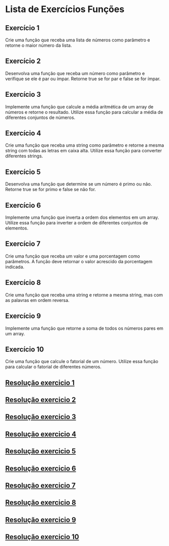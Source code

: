 # Lista de Exercícios Funções

## Exercício 1

Crie uma função que receba uma lista de números como parâmetro e retorne o 
maior número da lista. 

## Exercício 2

Desenvolva uma função que receba um número como parâmetro e verifique se 
ele é par ou ímpar. Retorne true se for par e false se for ímpar.

## Exercício 3

Implemente uma função que calcule a média aritmética de um array de números
e retorne o resultado. Utilize essa função para calcular a média de diferentes 
conjuntos de números.

## Exercício 4

Crie uma função que receba uma string como parâmetro e retorne a mesma 
string com todas as letras em caixa alta. Utilize essa função para converter 
diferentes strings.

## Exercício 5

Desenvolva uma função que determine se um número é primo ou não. Retorne 
true se for primo e false se não for.

## Exercício 6

Implemente uma função que inverta a ordem dos elementos em um array. 
Utilize essa função para inverter a ordem de diferentes conjuntos de elementos.

## Exercício 7

Crie uma função que receba um valor e uma porcentagem como parâmetros. A 
função deve retornar o valor acrescido da porcentagem indicada.

## Exercício 8

Crie uma função que receba uma string e retorne a mesma string, mas com as 
palavras em ordem reversa. 

## Exercício 9

Implemente uma função que retorne a soma de todos os números pares em um 
array.

## Exercício 10

Crie uma função que calcule o fatorial de um número. Utilize essa função para 
calcular o fatorial de diferentes números.


## [Resolução exercicio 1](./src/exercicio1.ts)


## [Resolução exercicio 2](./src/exercicio2.ts)


## [Resolução exercicio 3](./src/exercicio3.ts)


## [Resolução exercicio 4](./src/exercicio4.ts)


## [Resolução exercicio 5](./src/exercicio5.ts)


## [Resolução exercicio 6](./src/exercicio6.ts)


## [Resolução exercicio 7](./src/exercicio7.ts)


## [Resolução exercicio 8](./src/exercicio8.ts)


## [Resolução exercicio 9](./src/exercicio9.ts)


## [Resolução exercicio 10](./src/exercicio10.ts)